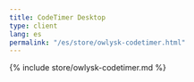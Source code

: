 ```yaml
---
title: CodeTimer Desktop
type: client
lang: es
permalink: "/es/store/owlysk-codetimer.html"
---
```


{% include store/owlysk-codetimer.md %}
 

